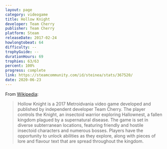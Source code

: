 ```yaml
---
layout: page
category: videogame
title: Hollow Knight
developer: Team Cherry
publisher: Team Cherry
platform: Steam
releaseDate: 2017-02-24
howlongtobeat: 64
difficulty: --
trophyGuide: --
durationHours: 69
trophies: 63/63
percent: 100%
progress: complete
link: https://steamcommunity.com/id/steinea/stats/367520/
date: 2020-06-23
---
```


From [Wikipedia](https://en.wikipedia.org/wiki/Hollow_Knight):

> Hollow Knight is a 2017 Metroidvania video game developed and published by independent developer Team Cherry. The player controls the Knight, an insectoid warrior exploring Hallownest, a fallen kingdom plagued by a supernatural disease. The game is set in diverse subterranean locations, featuring friendly and hostile insectoid characters and numerous bosses. Players have the opportunity to unlock abilities as they explore, along with pieces of lore and flavour text that are spread throughout the kingdom.
